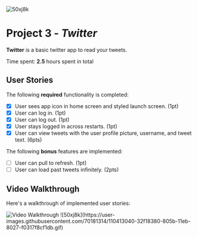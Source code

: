 ![50xj8k](https://user-images.githubusercontent.com/70181314/110413030-2cfba280-805b-11eb-820e-54cb86136543.gif)
# Project 3 - *Twitter*

**Twitter** is a basic twitter app to read your tweets.

Time spent: **2.5** hours spent in total

## User Stories

The following **required** functionality is completed:

- [x] User sees app icon in home screen and styled launch screen. (1pt)
- [x] User can log in. (1pt)
- [x] User can log out. (1pt)
- [x] User stays logged in across restarts. (1pt)
- [x] User can view tweets with the user profile picture, username, and tweet text. (6pts)

The following **bonus** features are implemented:

- [ ] User can pull to refresh. (1pt)
- [ ] User can load past tweets infinitely. (2pts)

## Video Walkthrough

Here's a walkthrough of implemented user stories:

<img src='file:///Users/royschor/Downloads/50xj8k.gif' title='Video Walkthrough' width='' alt='Video Walkthrough' />
![50xj8k](https://user-images.githubusercontent.com/70181314/110413040-32f18380-805b-11eb-8027-f0317f8cf1db.gif)
